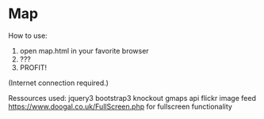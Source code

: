 Map 
====
How to use:
1. open map.html in your favorite browser
2. ???
3. PROFIT!

(Internet connection required.)

Ressources used:
jquery3
bootstrap3
knockout
gmaps api
flickr image feed
https://www.doogal.co.uk/FullScreen.php for fullscreen functionality